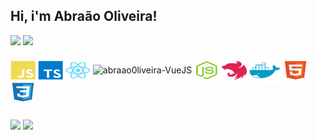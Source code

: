 ## Hi, i'm Abraão Oliveira!

<div style= "display: inline_block">
  <img height = 180px src = https://github-readme-stats.vercel.app/api?username=abraao0liveira&theme=tokyonight&hide_border=true&include_all_commits=true&count_private=false<br/>
  <img  height = 180px src = https://github-readme-stats.vercel.app/api/top-langs/?username=abraao0liveira&theme=tokyonight&hide_border=true&include_all_commits=true&count_private=false&layout=compact
</div>

<div style="display: inline_block"><br>
  <img align="center" alt="abraao0liveira-JS" height="30" width="40" src="https://raw.githubusercontent.com/devicons/devicon/master/icons/javascript/javascript-plain.svg">
  <img align="center" alt="abraao0liveira-TS" height="30" width="40" src="https://raw.githubusercontent.com/devicons/devicon/master/icons/typescript/typescript-plain.svg">
  <img align="center" alt="abraao0liveira-ReactJS" height="30" width="40" src="https://raw.githubusercontent.com/devicons/devicon/master/icons/react/react-original.svg">
  <img align="center" alt="abraao0liveira-VueJS" height="30" width="40" src="https://cdn.jsdelivr.net/gh/devicons/devicon/icons/vuejs/vuejs-original.svg">
  <img align="center" alt="abraao0liveira-NodeJS" height="30" width="40" src="https://raw.githubusercontent.com/devicons/devicon/master/icons/nodejs/nodejs-plain.svg">
  <img align="center" alt="abraao0liveira-NestJS" height="30" width="40" src="https://raw.githubusercontent.com/devicons/devicon/master/icons/nestjs/nestjs-plain.svg">
  <img align="center" alt="abraao0liveira-Docker" height="40" width="50" src="https://raw.githubusercontent.com/devicons/devicon/master/icons/docker/docker-plain.svg">
  <img align="center" alt="abraao0liveira-HTML" height="30" width="40" src="https://raw.githubusercontent.com/devicons/devicon/master/icons/html5/html5-original.svg">
  <img align="center" alt="abraao0liveira-CSS" height="30" width="40" src="https://raw.githubusercontent.com/devicons/devicon/master/icons/css3/css3-original.svg">
</div>

##

<div>
  <a href="https://www.linkedin.com/in/abraao0liveira" target="_blank"><img src="https://img.shields.io/badge/-LinkedIn-%2300599C?style=for-the-badge&logo=linkedin&logoColor=white" target="_blank"></a>
  <a href="https://twitter.com/abraao0liveira" target="_blank"><img src="https://img.shields.io/badge/-Twitter-%23333?style=for-the-badge&logo=twitter&logoColor=white" target="_blank"></a>
</div>
  
